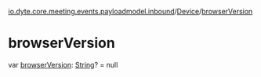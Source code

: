 [io.dyte.core.meeting.events.payloadmodel.inbound](../index.md)/[Device](index.md)/[browserVersion](browser-version.md)

# browserVersion


var [browserVersion](browser-version.md): [String](https://kotlinlang.org/api/latest/jvm/stdlib/kotlin/-string/index.html)? = null
